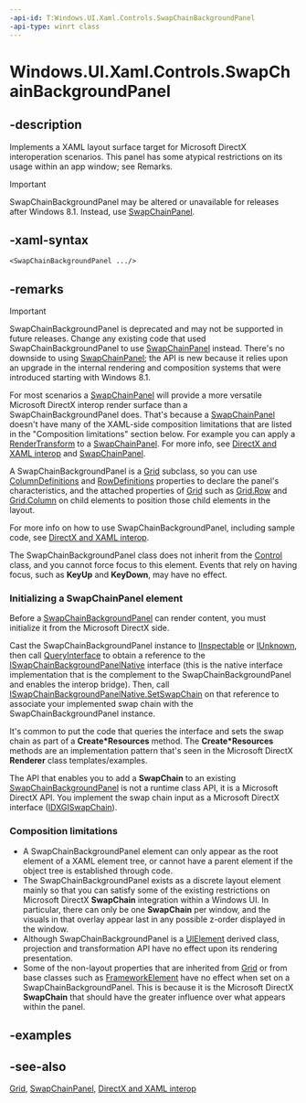 ```yaml
---
-api-id: T:Windows.UI.Xaml.Controls.SwapChainBackgroundPanel
-api-type: winrt class
---
```


<!-- Class syntax.
public class SwapChainBackgroundPanel : Windows.UI.Xaml.Controls.Grid, Windows.UI.Xaml.Controls.ISwapChainBackgroundPanel, Windows.UI.Xaml.Controls.ISwapChainBackgroundPanel2
-->

# Windows.UI.Xaml.Controls.SwapChainBackgroundPanel

## -description

Implements a XAML layout surface target for Microsoft DirectX interoperation scenarios. This panel has some atypical restrictions on its usage within an app window; see Remarks.

> [!IMPORTANT]
> SwapChainBackgroundPanel may be altered or unavailable for releases after Windows 8.1. Instead, use [SwapChainPanel](swapchainpanel.md).


## -xaml-syntax

```xaml
<SwapChainBackgroundPanel .../>
```

## -remarks

> [!IMPORTANT]
> SwapChainBackgroundPanel is deprecated and may not be supported in future releases. Change any existing code that used SwapChainBackgroundPanel to use [SwapChainPanel](swapchainpanel.md) instead. There's no downside to using [SwapChainPanel](swapchainpanel.md); the API is new because it relies upon an upgrade in the internal rendering and composition systems that were introduced starting with Windows 8.1.

For most scenarios a [SwapChainPanel](swapchainpanel.md) will provide a more versatile Microsoft DirectX interop render surface than a SwapChainBackgroundPanel does. That's because a [SwapChainPanel](swapchainpanel.md) doesn't have many of the XAML-side composition limitations that are listed in the "Composition limitations" section below. For example you can apply a [RenderTransform](../windows.ui.xaml/uielement_rendertransform.md) to a [SwapChainPanel](swapchainpanel.md). For more info, see [DirectX and XAML interop](/previous-versions/windows/apps/hh825871(v=win.10)) and [SwapChainPanel](swapchainpanel.md).

A SwapChainBackgroundPanel is a [Grid](grid.md) subclass, so you can use [ColumnDefinitions](grid_columndefinitions.md) and [RowDefinitions](grid_rowdefinitions.md) properties to declare the panel's characteristics, and the attached properties of [Grid](grid.md) such as [Grid.Row](/uwp/api/windows.ui.xaml.controls.grid.row) and [Grid.Column](/uwp/api/windows.ui.xaml.controls.grid.column) on child elements to position those child elements in the layout.

For more info on how to use SwapChainBackgroundPanel, including sample code, see [DirectX and XAML interop](/previous-versions/windows/apps/hh825871(v=win.10)).

The SwapChainBackgroundPanel class does not inherit from the [Control](control.md) class, and you cannot force focus to this element. Events that rely on having focus, such as **KeyUp** and **KeyDown**, may have no effect.

### Initializing a **SwapChainPanel** element

Before a [SwapChainBackgroundPanel](swapchainpanel.md) can render content, you must initialize it from the Microsoft DirectX side.

Cast the SwapChainBackgroundPanel instance to [IInspectable](/windows/desktop/api/inspectable/nn-inspectable-iinspectable) or [IUnknown](/windows/desktop/api/unknwn/nn-unknwn-iunknown), then call [QueryInterface](/windows/win32/api/unknwn/nf-unknwn-iunknown-queryinterface(q)) to obtain a reference to the [ISwapChainBackgroundPanelNative](/windows/desktop/api/windows.ui.xaml.media.dxinterop/nn-windows-ui-xaml-media-dxinterop-iswapchainbackgroundpanelnative) interface (this is the native interface implementation that is the complement to the SwapChainBackgroundPanel and enables the interop bridge). Then, call [ISwapChainBackgroundPanelNative.SetSwapChain](/windows/desktop/api/windows.ui.xaml.media.dxinterop/nf-windows-ui-xaml-media-dxinterop-iswapchainbackgroundpanelnative-setswapchain) on that reference to associate your implemented swap chain with the SwapChainBackgroundPanel instance.

It's common to put the code that queries the interface and sets the swap chain as part of a **Create*Resources** method. The **Create*Resources** methods are an implementation pattern that's seen in the Microsoft DirectX  **Renderer** class templates/examples.

The API that enables you to add a **SwapChain** to an existing [SwapChainBackgroundPanel](swapchainpanel.md) is not a runtime class API, it is a Microsoft DirectX  API. You implement the swap chain input as a Microsoft DirectX interface ([IDXGISwapChain](/windows/desktop/api/dxgi/nn-dxgi-idxgiswapchain)).

### Composition limitations

+ A SwapChainBackgroundPanel element can only appear as the root element of a XAML element tree, or cannot have a parent element if the object tree is established through code.
+ The SwapChainBackgroundPanel exists as a discrete layout element mainly so that you can satisfy some of the existing restrictions on Microsoft DirectX  **SwapChain** integration within a Windows  UI. In particular, there can only be one **SwapChain** per window, and the visuals in that overlay appear last in any possible z-order displayed in the window.
+ Although SwapChainBackgroundPanel is a [UIElement](../windows.ui.xaml/uielement.md) derived class, projection and transformation API have no effect upon its rendering presentation.
+ Some of the non-layout properties that are inherited from [Grid](grid.md) or from base classes such as [FrameworkElement](../windows.ui.xaml/frameworkelement.md) have no effect when set on a SwapChainBackgroundPanel. This is because it is the Microsoft DirectX  **SwapChain** that should have the greater influence over what appears within the panel.


## -examples

## -see-also
[Grid](grid.md), [SwapChainPanel](swapchainpanel.md), [DirectX and XAML interop](/previous-versions/windows/apps/hh825871(v=win.10))
